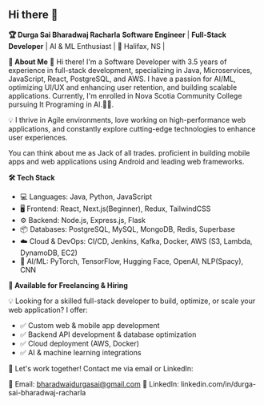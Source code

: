 ## Hi there 👋
**🏆 Durga Sai Bharadwaj Racharla**
**Software Engineer** | **Full-Stack Developer** | AI & ML Enthusiast | 📍 Halifax, NS |

**🚀 About Me**
👋 Hi there! I'm a Software Developer with 3.5 years of experience in full-stack development, specializing in Java, Microservices, JavaScript, React, PostgreSQL, and AWS. I have a passion for AI/ML, optimizing UI/UX and enhancing user retention, and building scalable applications. Currently, I'm enrolled in Nova Scotia Community College pursuing It Programing in AI.🚗💬.

💡 I thrive in Agile environments, love working on high-performance web applications, and constantly explore cutting-edge technologies to enhance user experiences.

You can think about me as Jack of all trades. proficient in building mobile apps and web applications using Android and leading web frameworks.

**🛠 Tech Stack**

- 💻 Languages: Java, Python, JavaScript
- 🖥 Frontend: React, Next.js(Beginner), Redux, TailwindCSS
- ⚙️ Backend: Node.js, Express.js, Flask
- 📦 Databases: PostgreSQL, MySQL, MongoDB, Redis, Superbase
- ☁️ Cloud & DevOps: CI/CD, Jenkins, Kafka, Docker, AWS (S3, Lambda, DynamoDB, EC2)
- 🤖 AI/ML:  PyTorch, TensorFlow, Hugging Face, OpenAI, NLP(Spacy), CNN

**💼 Available for Freelancing & Hiring**

💡 Looking for a skilled full-stack developer to build, optimize, or scale your web application? I offer:
- ✅ Custom web & mobile app development
- ✅ Backend API development & database optimization
- ✅ Cloud deployment (AWS, Docker)
- ✅ AI & machine learning integrations

📩 Let's work together! Contact me via email or LinkedIn:

📧 Email: bharadwajdurgasai@gmail.com
🔗 LinkedIn: linkedin.com/in/durga-sai-bharadwaj-racharla

<!--
**wbharath/wbharath** is a ✨ _special_ ✨ repository because its `README.md` (this file) appears on your GitHub profile.

Here are some ideas to get you started:

- 🔭 I’m currently working on ...
- 🌱 I’m currently learning ...
- 👯 I’m looking to collaborate on ...
- 🤔 I’m looking for help with ...
- 💬 Ask me about ...
- 📫 How to reach me: ...
- 😄 Pronouns: ...
- ⚡ Fun fact: ...
-->

